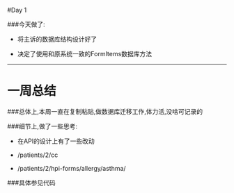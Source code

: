 #Day 1

###今天做了:

- 将主诉的数据库结构设计好了

- 决定了使用和原系统一致的FormItems数据库方法

---

# 一周总结

###总体上,本周一直在复制粘贴,做数据库迁移工作,体力活,没啥可记录的

###细节上,做了一些思考:

- 在API的设计上有了一些改动

- /patients/2/cc

- /patients/2/hpi-forms/allergy/asthma/

###具体参见代码